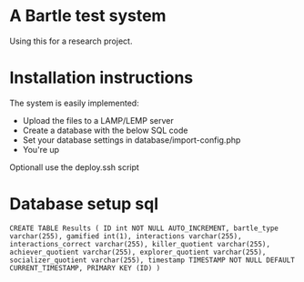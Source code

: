 # A Bartle test system

Using this for a research project.

# Installation instructions

The system is easily implemented:

- Upload the files to a LAMP/LEMP server
- Create a database with the below SQL code
- Set your database settings in database/import-config.php
- You're up

Optionall use the deploy.ssh script

# Database setup sql

`
CREATE TABLE Results
(
ID int NOT NULL AUTO_INCREMENT,
bartle_type varchar(255),
gamified int(1),
interactions varchar(255),
interactions_correct varchar(255),
killer_quotient varchar(255),
achiever_quotient varchar(255),
explorer_quotient varchar(255),
socializer_quotient varchar(255),
timestamp TIMESTAMP NOT NULL DEFAULT CURRENT_TIMESTAMP,
PRIMARY KEY (ID)
)
`
